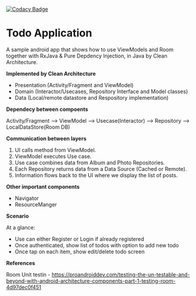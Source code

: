 
[![Codacy Badge](https://api.codacy.com/project/badge/Grade/2e5580f459324f4f9352b0a714628e46)](https://app.codacy.com/manual/kalyand14/MVVM-Java-Rxjava-CleanArchitecture?utm_source=github.com&utm_medium=referral&utm_content=kalyand14/MVVM-Java-Rxjava-CleanArchitecture&utm_campaign=Badge_Grade_Dashboard)

<H1>Todo Application</H1>

  A sample android app that shows how to use ViewModels and Room together with RxJava & Pure Depdency Injection, in Java by Clean Architecture.
  
<b>Implemented by Clean Architecture</b>

<ul>
<li>Presentation (Activity/Fragment and ViewModel)</li>
<li>Domain (Interactor/Usecases, Repository Interface and Model classes)</li>
<li>Data (Local/remote datastore and Respository implementation)</li>
</ul>

<b>Dependecy between compoents</b>
 
 Activity/Fragment  --> ViewModel --> Usecase(Interactor) --> Repository --> LocalDataStore(Room DB)

<b>Communication between layers</b>
<ol>
  <li>UI calls method from ViewModel.</li>
  <li>ViewModel executes Use case.</li>
  <li>Use case combines data from Album and Photo Repositories.</li>
  <li>Each Repository returns data from a Data Source (Cached or Remote).</li>
  <li>Information flows back to the UI where we display the list of posts.</li>
</ol>
<b>Other important components</b>
<ul>
  <li>Navigator</li>
  <li>ResourceManger</li>
 </ul>
 
<b>Scenario</b>

At a glance:
<ul>
  <li>Use can either Register or Login if already registered</li>
  <li>Once authenticated, show list of todos with option to add new todo</li>
  <li>Once tap on each item, show edit/delete todo screen</li>
 </ul>

<b>References</b>

Room Unit testin - https://proandroiddev.com/testing-the-un-testable-and-beyond-with-android-architecture-components-part-1-testing-room-4d97dec0f451
